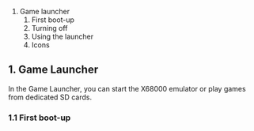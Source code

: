 
1. Game launcher
	1. First boot-up
	2. Turning off
	3. Using the launcher
	4. Icons


## 1. Game Launcher

In the Game Launcher, you can start the X68000 emulator or play games from dedicated SD cards.

### 1.1 First boot-up
